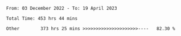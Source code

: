 <!--START_SECTION:waka-->

```text
From: 03 December 2022 - To: 19 April 2023

Total Time: 453 hrs 44 mins

Other        373 hrs 25 mins >>>>>>>>>>>>>>>>>>>>>----   82.30 %
```

<!--END_SECTION:waka-->